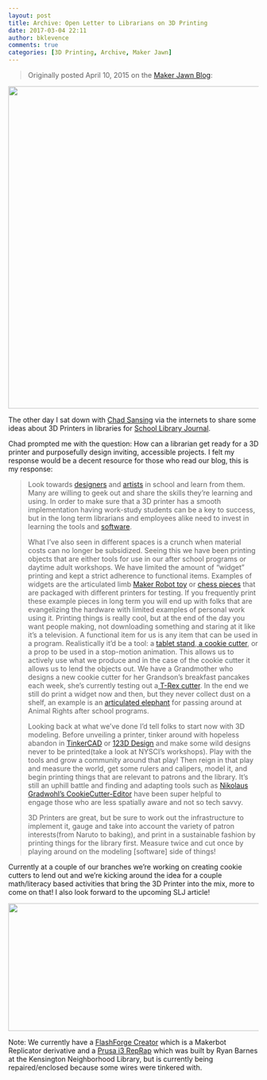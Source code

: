 ```yaml
---
layout: post
title: Archive: Open Letter to Librarians on 3D Printing
date: 2017-03-04 22:11
author: bklevence
comments: true
categories: [3D Printing, Archive, Maker Jawn]
---
```

<blockquote>Originally posted April 10, 2015 on the <a href="http://makerjawn.org/blog/2015/04/10/open-letter-to-librarians-on-3d-printing/">Maker Jawn Blog</a>:</blockquote>
<img class="aligncenter size-full wp-image-282" src="http://mrklevence.files.wordpress.com/2017/03/capture.png" alt="" width="999" height="649" />

The other day I sat down with <a href="https://twitter.com/chadsansing">Chad Sansing</a> via the internets to share some ideas about 3D Printers in libraries for <a href="http://www.slj.com/">School Library Journal</a>.

Chad prompted me with the question: How can a librarian get ready for a 3D printer and purposefully design inviting, accessible projects. I felt my response would be a decent resource for those who read our blog, this is my response:
<blockquote>Look towards <a href="http://www.uarts.edu/academics/design/industrial-design">designers</a> and <a href="https://tyler.temple.edu/programs/metals-jewelry-cad-cam">artists</a> in school and learn from them. Many are willing to geek out and share the skills they’re learning and using. In order to make sure that a 3D printer has a smooth implementation having work-study students can be a key to success, but in the long term librarians and employees alike need to invest in learning the tools and <a href="https://www.youtube.com/watch?v=03Ju_LJlU3U">software</a>.

What I’ve also seen in different spaces is a crunch when material costs can no longer be subsidized. Seeing this we have been printing objects that are either tools for use in our after school programs or daytime adult workshops. We have limited the amount of “widget” printing and kept a strict adherence to functional items. Examples of widgets are the articulated limb <a href="https://www.thingiverse.com/thing:331035" target="_blank">Maker Robot toy</a> or <a href="https://www.youtube.com/watch?v=28qpXBLZHqk" target="_blank">chess pieces</a> that are packaged with different printers for testing. If you frequently print these example pieces in long term you will end up with folks that are evangelizing the hardware with limited examples of personal work using it. Printing things is really cool, but at the end of the day you want people making, not downloading something and staring at it like it’s a television. A functional item for us is any item that can be used in a program. Realistically it’d be a tool: a <a href="https://www.thingiverse.com/thing:16260" target="_blank">tablet stand</a>,<a href="http://www.shapeways.com/product/BXGQ349CP/t-rex"> a cookie cutter</a>, or a prop to be used in a stop-motion animation. This allows us to actively use what we produce and in the case of the cookie cutter it allows us to lend the objects out. We have a Grandmother who designs a new cookie cutter for her Grandson’s breakfast pancakes each week, she’s currently testing out a<a href="https://www.thingiverse.com/thing:749605" target="_blank"> T-Rex cutter</a>. In the end we still do print a widget now and then, but they never collect dust on a shelf, an example is an <a href="https://www.thingiverse.com/thing:257911" target="_blank">articulated elephant</a> for passing around at Animal Rights after school programs.

Looking back at what we’ve done I’d tell folks to start now with 3D modeling. Before unveiling a printer, tinker around with hopeless abandon in <a href="https://www.tinkercad.com/">TinkerCAD</a> or <a href="http://www.123dapp.com/design">123D Design</a> and make some wild designs never to be printed(take a look at NYSCI’s workshops). Play with the tools and grow a community around that play! Then reign in that play and measure the world, get some rulers and calipers, model it, and begin printing things that are relevant to patrons and the library. It’s still an uphill battle and finding and adapting tools such as <a href="http://www.local-guru.net/blog/pages/cookiecutter-editor" target="_blank">Nikolaus Gradwohl’s CookieCutter-Editor</a> have been super helpful to engage those who are less spatially aware and not so tech savvy.

3D Printers are great, but be sure to work out the infrastructure to implement it, gauge and take into account the variety of patron interests(from Naruto to baking), and print in a sustainable fashion by printing things for the library first. Measure twice and cut once by playing around on the modeling [software] side of things!</blockquote>
Currently at a couple of our branches we’re working on creating cookie cutters to lend out and we’re kicking around the idea for a couple math/literacy based activities that bring the 3D Printer into the mix, more to come on that! I also look forward to the upcoming SLJ article!

<img class="aligncenter size-full wp-image-283" src="http://mrklevence.files.wordpress.com/2017/03/capture2.png" alt="" width="595" height="257" />

Note: We currently have a <a href="http://www.ff3dp.com/">FlashForge Creator</a> which is a Makerbot Replicator derivative and a <a href="http://reprap.org/wiki/Prusa_i3">Prusa i3 RepRap</a> which was built by Ryan Barnes at the Kensington Neighborhood Library, but is currently being repaired/enclosed because some wires were tinkered with.
